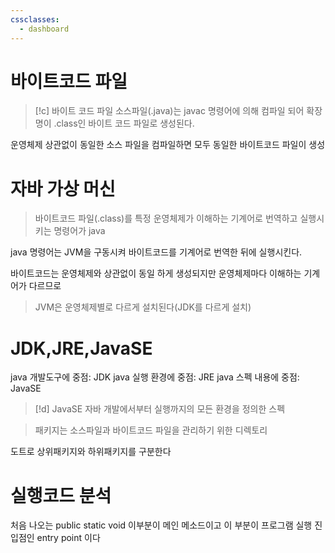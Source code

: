 ```yaml
---
cssclasses:
  - dashboard
---
```

# 바이트코드 파일
> [!c] 바이트 코드 파일 
> 소스파일(.java)는 javac 명령어에 의해 컴파일 되어 확장명이 
> .class인 바이트 코드 파일로 생성된다.

 운영체제 상관없이 동일한 소스 파일을 컴파일하면 모두 동일한 바이트코드 파일이 생성

# 자바 가상 머신 

> 바이트코드 파일(.class)를 특정 운영체제가 이해하는 기계어로 번역하고 실행시키는 명령어가  java

java 명령어는 JVM을 구동시켜 바이트코드를 기계어로 번역한 뒤에 실행시킨다.

바이트코드는 운영체제와 상관없이 동일 하게 생성되지만 
운영체제마다 이해하는 기계어가 다르므로 

>JVM은 운영체제별로 다르게 설치된다(JDK를 다르게 설치)


# JDK,JRE,JavaSE
java 개발도구에 중점: JDK
java 실행 환경에 중점: JRE
java 스펙 내용에 중점: JavaSE

> [!d] JavaSE
> 자바 개발에서부터 실행까지의 모든 환경을 정의한 스펙
> 
> 

> 패키지는 소스파일과 바이트코드 파일을 관리하기 위한 디렉토리

도트로 상위패키지와 하위패키지를 구분한다


# 실행코드 분석

처음 나오는 public static void 이부분이 메인 메소드이고 
이 부분이 프로그램 실행 진입점인 entry point 이다 
